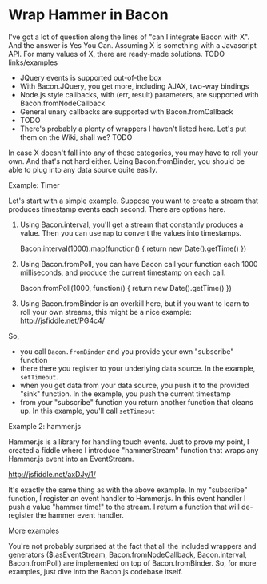 Wrap Hammer in Bacon
====================

I've got a lot of question along the lines of "can I integrate Bacon with X". And the answer is Yes You Can. Assuming X is something with a Javascript API. For many values of X, there are ready-made solutions. TODO links/examples

- JQuery events is supported out-of-the box
- With Bacon.JQuery, you get more, including AJAX, two-way bindings
- Node.js style callbacks, with (err, result) parameters, are supported with Bacon.fromNodeCallback
- General unary callbacks are supported with Bacon.fromCallback
- TODO
- There's probably a plenty of wrappers I haven't listed here. Let's put them on the Wiki, shall we? TODO

In case X doesn't fall into any of these categories, you may have to roll your own. And that's not hard either. Using Bacon.fromBinder, you should be able to plug into any data source quite easily.

Example: Timer

Let's start with a simple example. Suppose you want to create a stream that produces timestamp events each second. There are options here.

1) Using Bacon.interval, you'll get a stream that constantly produces a value. Then you can use `map` to convert the values into timestamps.

    Bacon.interval(1000).map(function() { return new Date().getTime() })

2) Using Bacon.fromPoll, you can have Bacon call your function each 1000 milliseconds, and produce the current timestamp on each call.

    Bacon.fromPoll(1000, function() { return new Date().getTime() })

3) Using Bacon.fromBinder is an overkill here, but if you want to learn to roll your own streams, this might be a nice example: http://jsfiddle.net/PG4c4/

So, 

- you call `Bacon.fromBinder` and you provide your own "subscribe" function
- there there you register to your underlying data source. In the example, `setTimeout`. 
- when you get data from your data source, you push it to the provided "sink" function. In the example, you push the current timestamp
- from your "subscribe" function you return another function that cleans up. In this example, you'll call `setTimeout`

Example 2: hammer.js

Hammer.js is a library for handling touch events. Just to prove my point, I created a fiddle where I introduce "hammerStream" function that wraps any Hammer.js event into an EventStream.

http://jsfiddle.net/axDJy/1/

It's exactly the same thing as with the above example. In my "subscribe" function, I register an event handler to Hammer.js. In this event handler I push a value "hammer time!" to the stream. I return a function that will de-register the hammer event handler.

More examples

You're not probably surprised at the fact that all the included wrappers and generators ($.asEventStream, Bacon.fromNodeCallback, Bacon.interval, Bacon.fromPoll) are implemented on top of Bacon.fromBinder. So, for more examples, just dive into the Bacon.js codebase itself.
